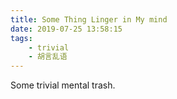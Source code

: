 ```yaml
---
title: Some Thing Linger in My mind
date: 2019-07-25 13:58:15
tags: 
    - trivial 
    - 胡言乱语
---
```


Some trivial mental trash.

<!-- more -->
